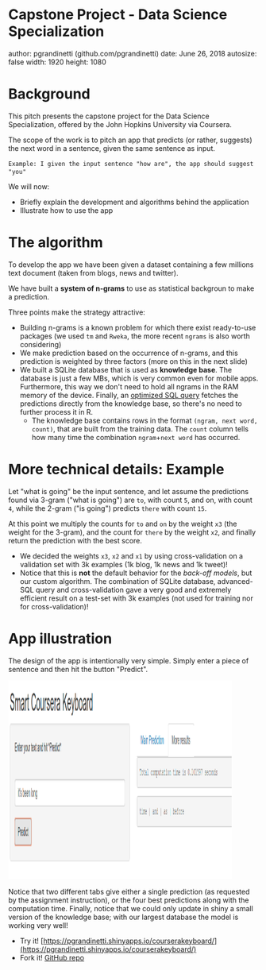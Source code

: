 Capstone Project - Data Science Specialization
========================================================
author: pgrandinetti (github.com/pgrandinetti)
date: June 26, 2018
autosize: false
width: 1920
height: 1080


Background
========================================================

This pitch presents the capstone project for the Data Science Specialization, offered by the John Hopkins University via Coursera.

The scope of the work is to pitch an app that predicts (or rather, suggests) the next word in a sentence, given the same sentence as input.

```
Example: I given the input sentence "how are", the app should suggest "you"
```

We will now:

  - Briefly explain the development and algorithms behind the application
  - Illustrate how to use the app
  

The algorithm
========================================================

To develop the app we have been given a dataset containing a few millions text document (taken from blogs, news and twitter).

We have built a **system of n-grams** to use as statistical backgroun to make a prediction.

Three points make the strategy attractive:

  - Building n-grams is a known problem for which there exist ready-to-use packages (we used `tm` and `Rweka`, the more recent `ngrams` is also worth considering)
  - We make prediction based on the occurrence of n-grams, and this prediction is weighted by three factors (more on this in the next slide)
  - We built a SQLite database that is used as **knowledge base**. The database is just a few MBs, which is very common even for mobile apps. Furthermore, this way we don't need to hold all ngrams in the RAM memory of the device. Finally, an [optimized SQL query](https://github.com/pgrandinetti/datascience-coursera/blob/master/capstone/predictWord.R) fetches the predictions directly from the knowledge base, so there's no need to further process it in R.
    - The knowledge base contains rows in the format `(ngram, next word, count)`, that are built from the training data. The `count` column tells how many time the combination `ngram`+`next word` has occurred.

More technical details: Example
========================================================

Let "what is going" be the input sentence, and let assume the predictions found via 3-gram ("what is going") are `to`, with count `5`, and on, with count `4`, while the 2-gram ("is going") predicts `there` with count `15`.

At this point we multiply the counts for `to` and `on` by the weight `x3` (the weight for the 3-gram), and the count for `there` by the weight `x2`, and finally return the prediction with the best score.

  - We decided the weights `x3`, `x2` and `x1` by using cross-validation on a validation set with 3k examples (1k blog, 1k news and 1k tweet)!
  - Notice that this is **not** the default behavior for the _back-off models_, but our custom algorithm. The combination of SQLite database, advanced-SQL query and cross-validation gave a very good and extremely efficient result on a test-set with 3k examples (not used for training nor for cross-validation)!

  

App illustration
========================================================

The design of the app is intentionally very simple. Simply enter a piece of sentence and then hit the button "Predict".

<img src="./example.png" width="450" height="400"/>

Notice that two different tabs give either a single prediction (as requested by the assignment instruction), or the four best predictions along with the computation time. Finally, notice that we could only update in shiny a small version of the knowledge base; with our largest database the model is working very well!

  - Try it! [https://pgrandinetti.shinyapps.io/courserakeyboard/](https://pgrandinetti.shinyapps.io/courserakeyboard/)
  - Fork it! [GitHub repo](https://github.com/pgrandinetti/datascience-coursera/tree/master/capstone)
